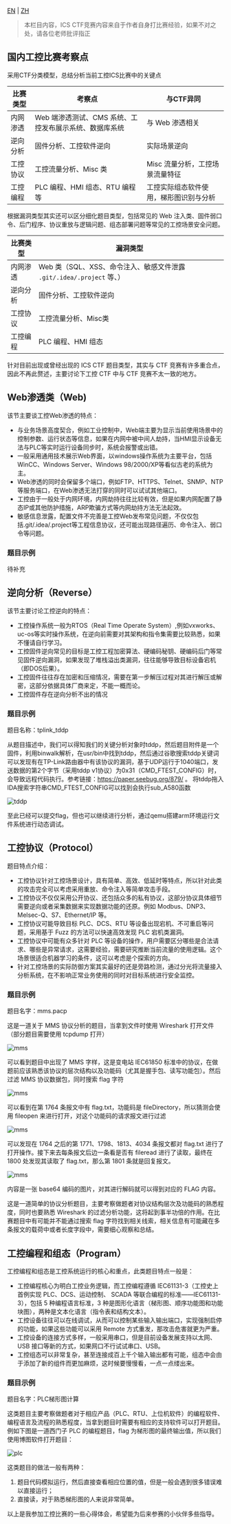 [EN](./ctfs.md) | [ZH](./ctfs-zh.md)
> 本栏目内容，ICS CTF竞赛内容来自于作者自身打比赛经验，如果不对之处，请各位老师批评指正

## 国内工控比赛考察点

采用CTF分类模型，总结分析当前工控ICS比赛中的关键点

|比赛类型|考察点|与CTF异同|
|-------|------|-------|
|内网渗透|Web 端渗透测试、CMS 系统、工控发布展示系统、数据库系统|与 Web 渗透相关
|逆向分析|固件分析、工控软件逆向|实际场景逆向|
|工控协议|工控流量分析、Misc 类|Misc 流量分析，工控场景流量特征|
|工控编程|PLC 编程、HMI 组态、RTU 编程等|工控实际组态软件使用，梯形图识别与分析|

根据漏洞类型其实还可以区分细化题目类型，包括常见的 Web 注入类、固件弱口令、后门程序、协议重放与逻辑问题、组态部署问题等常见的工控场景安全问题。

|比赛类型|漏洞类型|
|-------|------|
|内网渗透|Web 类（SQL、XSS、命令注入、敏感文件泄露 `.git/.idea/.project` 等、）
|逆向分析|固件分析、工控软件逆向|实际软件、DLL、ELF、MIPS逆向|
|工控协议|工控流量分析、Misc类|Misc 流量分析，工控场景流量特征|
|工控编程|PLC 编程、HMI 组态|工控实际组态软件使用，梯形图识别与分析|

针对目前出现或曾经出现的 ICS CTF 题目类型，其实与 CTF 竞赛有许多重合点，因此不再此赘述，主要讨论下工控 CTF 中与 CTF 竞赛不太一致的地方。

## Web渗透类（Web)

该节主要谈工控Web渗透的特点：

- 与业务场景高度契合，例如工业控制中，Web端主要为显示当前使用场景中的控制参数、运行状态等信息，如果在内网中被中间人劫持，当HMI显示设备无法与PLC等实时运行设备同步时，系统会报警或出错。
- 一般采用通用技术展示Web界面，以windows操作系统为主要平台，包括WinCC、Windows Server、Windows 98/2000/XP等看似古老的系统为主。
- Web渗透的同时会保留多个端口，例如FTP、HTTPS、Telnet、SNMP、NTP等服务端口，在Web渗透无法打穿的同时可以试试其他端口。
- 工控由于一般处于内网环境，内网劫持往往比较有效，但是如果内网配置了静态IP或其他防护措施，ARP欺骗方式等内网劫持方法无法起效。
- 敏感信息泄露，配置文件不完善是工控Web发布常见问题，不仅仅包括.git/.idea/.project等工程信息协议，还可能出现路径遍历、命令注入、弱口令等问题。

### 题目示例

待补充

## 逆向分析（Reverse）

该节主要讨论工控逆向的特点：

- 工控操作系统一般为RTOS（Real Time Operate System）,例如vxworks、uc-os等实时操作系统，在逆向前需要对其架构和指令集需要比较熟悉，如果不懂请自行学习。
- 工控固件逆向常见的目标是工控工程加密算法、硬编码秘钥、硬编码后门等常见固件逆向漏洞，如果发现了堆栈溢出类漏洞，往往能够导致目标设备宕机（即DOS后果）。
- 工控固件往往存在加密和压缩情况，需要在第一步解压过程对其进行解压或解密，这部分依据具体厂商来定，不能一概而论。
- 工控固件存在逆向分析不出的情况

### 题目示例

题目名称：tplink_tddp

从题目描述中，我们可以得知我们的关键分析对象时tddp，然后题目附件是一个固件，利用binwalk解析，在usr/bin中找到tddp，然后通过谷歌搜索tddp关键词可以发现有在TP-Link路由器中有该协议的漏洞，基于UDP运行于1040端口，发送数据的第2个字节（采用tddp v1协议）为0x31（CMD_FTEST_CONFIG）时，会导致远程代码执行。参考链接：https://paper.seebug.org/879/ 。
将tddp拖入IDA搜索字符串CMD_FTEST_CONFIG可以找到会执行sub_A580函数

![tddp](./figure/tddp_1.png)

至此已经可以提交flag，但也可以继续进行分析，通过qemu搭建arm环境运行文件系统进行动态调试。

## 工控协议（Protocol）

题目特点介绍：

- 工控协议针对工控场景设计，具有简单、高效、低延时等特点，所以针对此类的攻击完全可以考虑采用重放、命令注入等简单攻击手段。
- 工控协议不仅仅采用公开协议、还包括众多的私有协议，这部分协议具体细节需要逆向或者采集数据来实现数据功能的还原。例如 Modbus、DNP3、Melsec-Q、S7、Ethernet/IP 等。
- 工控协议可能导致目标 PLC、DCS、RTU 等设备出现宕机、不可重启等问题，采用基于 Fuzz 的方法可以快速高效发现 PLC 宕机类漏洞。
- 工控协议中可能有众多针对 PLC 等设备的操作，用户需要区分哪些是合法请求、哪些是异常请求，这需要经验，需要研究推断当前流量的使用逻辑。这个场景很适合机器学习的条件，这可以考虑是个探索的方向。
- 针对工控场景的实际防御方案其实最好的还是旁路检测，通过分光将流量接入分析系统，在不影响正常业务使用的同时对目标系统进行安全监控。

### 题目示例

题目名字：mms.pacp

这是一道关于 MMS 协议分析的题目，当拿到文件时使用 Wireshark 打开文件（部分题目需要使用 tcpdump 打开）

![mms](./figure/mms_1.png)

可以看到题目中出现了 MMS 字样，这是变电站 IEC61850 标准中的协议，在做题前应该熟悉该协议的层次结构以及功能码（尤其是握手包、读写功能包）。然后过滤 MMS 协议数据包，同时搜索 flag 字符

![mms](./figure/mms_2.png)

可以看到在第 1764 条报文中有 flag.txt，功能码是 fileDirectory，所以猜测会使用 fileopen 来进行打开，对这个功能码的请求报文进行过滤

![mms](./figure/mms_3.png)

可以发现在 1764 之后的第 1771、1798、1813、4034 条报文都对 flag.txt 进行了打开操作。接下来去每条报文后边一条看是否有 fileread 进行了读取，最终在 1800 处发现其读取了 flag.txt，那么第 1801 条就是回复报文。

![mms](./figure/mms_4.png)

内容是一张 base64 编码的图片，对其进行解码就可以得到对应的 FLAG 内容。

这是一道简单的协议分析题目，主要考察做题者对协议结构层次及功能码的熟悉程度，同时也要熟悉 Wireshark 的过滤分析功能，这将起到事半功倍的作用。在比赛题目中有可能并不能通过搜索 flag 字符找到相关线索，相关信息有可能藏在多条报文的载荷中或者长度字段中，需要细心观察和总结。



## 工控编程和组态（Program）

工控编程和组态是工控系统运行的核心和重点，此类题目特点一般是：

- 工控编程核心为明白工控业务逻辑，而工控编程遵循 IEC61131-3（工控史上首例实现 PLC、DCS、运动控制、 SCADA 等联合编程的标准——IEC61131-3），包括 5 种编程语言标准，3 种是图形化语言（梯形图、顺序功能图和功能块图），两种是文本化语言（指令表和结构文本）。
- 工控设备往往可以在线调试，从而可以控制某些输入输出端口，实现强制启停的功能，如果这些功能可以采用 Remote 方式重发，那攻击危害就更为严重。
- 工控设备的连接方式多样，一般采用串口，但是目前设备发展支持以太网、USB 接口等新的方式，如果网口不行试试串口、USB。
- 工控组态可以非常复杂，甚至连接成百上千个输入输出都有可能，组态中会由于添加了新的组件而更加麻烦，这时候要慢慢看，一点一点缕出来。

### 题目示例

题目名字：PLC梯形图计算

这类题目主要考察做题者对于相应产品（PLC、RTU、上位机软件）的编程软件、编程语言及流程的熟悉程度，当拿到题目时需要有相应的支持软件可以打开题目。例如下图是一道西门子 PLC 的编程题目，flag 为梯形图的最终输出值，所以我们使用博图软件打开题目：

![plc](./figure/PLC_1.png)

这类题目的做法一般有两种：

1. 题目代码模拟运行，然后直接查看相应位置的值，但是一般会遇到很多错误难以直接运行；
2. 直接读，对于熟悉梯形图的人来说非常简单。

以上是我参加工控比赛的一些心得体会，希望能为后来参赛的小伙伴多些指导。
